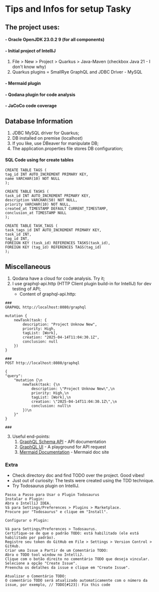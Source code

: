 # Tips and Infos for setup Tasky 

## The project uses:
   
#### - Oracle OpenJDK 23.0.2 9 (for all components)
#### - Initial project of IntelliJ 
1. File > New > Project > Quarkus > Java-Maven (checkbox Java 21 - I don't know why)
2. Quarkus plugins = SmallRye GraphQL and JDBC Driver - MySQL

#### - Mermaid plugin
#### - Qodana plugin for code analysis
#### - JaCoCo code coverage

## Database Information
1. JDBC MySQL driver for Quarkus;
2. DB installed on premise (localhost)
3. If you like, use DBeaver for manipulate DB;
4. The application.properties file stores DB configuration;
#### SQL Code using for create tables
```tsql
CREATE TABLE TAGS (
tag_id INT AUTO_INCREMENT PRIMARY KEY,
name VARCHAR(10) NOT NULL
);

CREATE TABLE TASKS (
task_id INT AUTO_INCREMENT PRIMARY KEY,
description VARCHAR(50) NOT NULL,
priority VARCHAR(10) NOT NULL,
created_at TIMESTAMP DEFAULT CURRENT_TIMESTAMP,
conclusion_at TIMESTAMP NULL
);

CREATE TABLE TASK_TAGS (
task_tags_id INT AUTO_INCREMENT PRIMARY KEY,
task_id INT,
tag_id INT,
FOREIGN KEY (task_id) REFERENCES TASKS(task_id),
FOREIGN KEY (tag_id) REFERENCES TAGS(tag_id)
);
```
## Miscellaneous
1. Qodana have a cloud for code analysis. Try it;
2. I use graphql-api.http (HTTP Client plugin build-in for IntelliJ) for dev testing of API;
   - Content of graphql-api.http:
```http request
###
GRAPHQL http://localhost:8080/graphql

mutation {
    newTask(task: {
        description: "Project Unknow New",
        priority: High,
        tagList: [Work],
        creation: "2025-04-14T11:04:30.1Z",
        conclusion: null
    })
}

###
POST http://localhost:8080/graphql

{
"query":
    "mutation {\n
        newTask(task: {\n
            description: \"Project Unknow New\",\n
            priority: High,\n
            tagList: [Work],\n
            creation: \"2025-04-14T11:04:30.1Z\",\n
            conclusion: null\n
        })\n
    }"
}

###
```
3. Useful end-points:
   1. [GraphQL Schema API](http://localhost:8080/graphql/schema.graphql) - API documentation 
   2. [GraphQL UI](http://localhost:8080/q/graphql-ui/) - A playground for API request
   3. [Mermaid Documentation](https://mermaid.js.org/intro/) - Mermaid doc site 
### Extra
+ Check directory doc and find TODO over the project. Good vibes!
+ Just out of curiosity: The tests were created using the TDD technique.
+ Try Todosaurus plugin on IntelliJ.
```
Passo a Passo para Usar o Plugin Todosaurus
Instalar o Plugin:
Abra o IntelliJ IDEA.
Vá para Settings/Preferences > Plugins > Marketplace.
Procure por "Todosaurus" e clique em "Install".

Configurar o Plugin:

Vá para Settings/Preferences > Todosaurus.
Certifique-se de que o padrão TODO: está habilitado (ele está habilitado por padrão).
Registre seu token do GitHub em File > Settings > Version Control > GitHub.
Criar uma Issue a Partir de um Comentário TODO:
Abra o TODO tool window no IntelliJ.
Clique com o botão direito no comentário TODO que deseja vincular.
Selecione a opção "Create Issue".
Preencha os detalhes da issue e clique em "Create Issue".

Atualizar o Comentário TODO:
O comentário TODO será atualizado automaticamente com o número da issue, por exemplo, // TODO[#123]: Fix this code
```